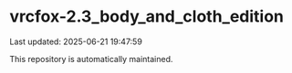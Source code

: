 # vrcfox-2.3_body_and_cloth_edition

Last updated: 2025-06-21 19:47:59

This repository is automatically maintained.
